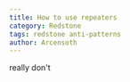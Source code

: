 ```yaml
---
title: How to use repeaters
category: Redstone
tags: redstone anti-patterns
author: Arcensoth
---
```


really don't
